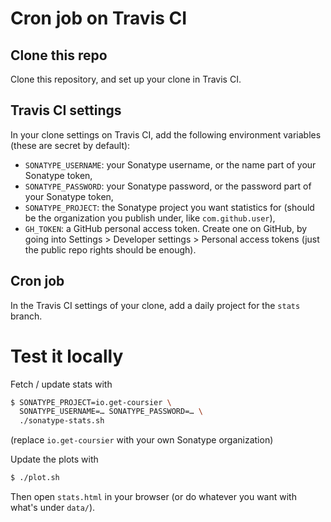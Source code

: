 # Cron job on Travis CI

## Clone this repo

Clone this repository, and set up your clone in Travis CI.

## Travis CI settings

In your clone settings on Travis CI, add the following environment variables (these are secret by default):
- `SONATYPE_USERNAME`: your Sonatype username, or the name part of your Sonatype token,
- `SONATYPE_PASSWORD`: your Sonatype password, or the password part of your Sonatype token,
- `SONATYPE_PROJECT`: the Sonatype project you want statistics for (should be the organization you publish under, like `com.github.user`),
- `GH_TOKEN`: a GitHub personal access token. Create one on GitHub, by going into Settings > Developer settings > Personal access tokens (just the public repo rights should be enough).

## Cron job

In the Travis CI settings of your clone, add a daily project for the `stats` branch.

# Test it locally

Fetch / update stats with
```bash
$ SONATYPE_PROJECT=io.get-coursier \
  SONATYPE_USERNAME=… SONATYPE_PASSWORD=… \
  ./sonatype-stats.sh
```
(replace `io.get-coursier` with your own Sonatype organization)

Update the plots with
```bash
$ ./plot.sh
```

Then open `stats.html` in your browser (or do whatever you want with what's under `data/`).

